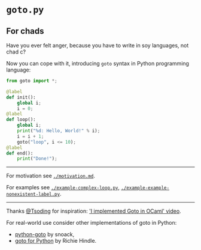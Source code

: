 # `goto.py`

## For chads

Have you ever felt anger, because
you have to write in soy languages,
not chad c?

Now you can cope with it, introducing
`goto` syntax in Python programming language:

```python
from goto import *;

@label
def init():
    global i;
    i = 0;
@label
def loop():
    global i;
    print("%d: Hello, World!" % i);
    i = i + 1;
    goto("loop", i <= 10);
@label
def end():
    print("Done!");
```

---

For motivation see [`./motivation.md`](./motivation.md).

For examples see [`./example-complex-loop.py`](./example-complex-loop.py),
[`./example-example-nonexistent-label.py`](./example-nonexistent-label.py).

---

Thanks [@Tsoding](https://github.com/tsoding) for inspiration:
['I implemented Goto in OCaml' video](https://youtu.be/iPrltr1b6Q4).

For real-world use consider other implementations
of goto in Python:
 * [python-goto](https://github.com/snoack/python-goto) by snoack,
 * [goto for Python](http://entrian.com/goto/) by Richie Hindle.